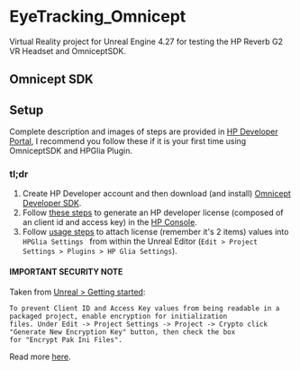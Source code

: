 # EyeTracking_Omnicept

Virtual Reality project for Unreal Engine 4.27 for testing the HP Reverb G2 VR Headset and OmniceptSDK. 

## Omnicept SDK

## Setup 
Complete description and images of steps are provided in [HP Developer Portal](https://developers.hp.com/omnicept/docs/fundamentals), I recommend you follow these if it is your first time using OmniceptSDK and HPGlia Plugin. 

### tl;dr
1. Create HP Developer account and then download (and install) [Omnicept Developer SDK](https://developers.hp.com/omnicept/hp-omnicept-sdk).
2. Follow [these steps](https://developers.hp.com/omnicept/docs/console/getting-started) to generate an HP developer license (composed of an client id and access key) in the [HP Console](https://omnicept-console.hpbp.io/).
3. Follow [usage steps](https://developers.hp.com/omnicept/docs/ue4/getting-started#usage) to attach license (remember it's 2 items) values into ```HPGlia Settings ``` from within the Unreal Editor (```Edit > Project Settings > Plugins > HP Glia Settings```).

#### IMPORTANT SECURITY NOTE 
Taken from [Unreal > Getting started](https://developers.hp.com/omnicept/docs/ue4/getting-started): 
```
To prevent Client ID and Access Key values from being readable in a packaged project, enable encryption for initialization
files. Under Edit -> Project Settings -> Project -> Crypto click "Generate New Encryption Key" button, then check the box
for "Encrypt Pak Ini Files".
```
Read more [here](https://developers.hp.com/omnicept/docs/ue4/getting-started#securing).

